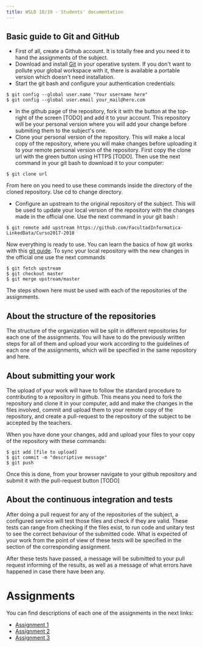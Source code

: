 ```yaml
---
title: WSLD 18/19 - Students' documentation
---
```


## Basic guide to Git and GitHub

 * First of all, create a Github account. It is totally free and you need it to hand the assignments of the subject. 
 * Download and install [Git](https://git-scm.com/book/en/v2/Getting-Started-Installing-Git) in your operative system. If you don't want to pollute your global workspace with it, there is available a portable version which doesn't need installation.  
 * Start the git bash and configure your authentication credentials:
 ```git
 $ git config --global user.name "Your username here"
 $ git config --global user.email your_mail@here.com
 ```
 * In the github page of the repository, fork it with the button at the top-right of the screen [TODO] and add it to your account. This repository will be your personal version where you will add your change before submiting them to the subject's one.
 * Clone your personal version of the repository. This will make a local copy of the repository, where you will make changes before uploading it to your remote personal version of the repository. First copy the clone url with the green button using HTTPS [TODO]. Then use the next command in your git bash to download it to your computer:
```git
$ git clone url
```

From here on you need to use these commands inside the directory of the cloned repository. Use cd to change directory.

* Configure an upstream to the original repository of the subject. This will be used to update your local version of the repository with the changes made in the official one. Use the next command in your git bash :
```git
$ git remote add upstream https://github.com/FacultadInformatica-LinkedData/Curso2017-2018
```
Now everything is ready to use. You can learn the basics of how git works with this [git guide](https://git-scm.com/book/en/v2/Getting-Started-Git-Basics).
To sync your local repository with the new changes in the official one use the next commands
```git
$ git fetch upstream
$ git checkout master
$ git merge upstream/master
```
The steps shown here must be used with each of the repositories of the assignments.

## About the structure of the repositories

The structure of the organization will be split in different repositories for each one of the assignments. You will have to do the previously written steps for all of them and upload your work according to the guidelines of each one of the assignments, which will be specified in the same repository and here.

## About submitting your work 

The upload of your work will have to follow the standard procedure to contributing to a repository in github. This means you need to fork the repository and clone it in your computer, add and make the changes in the files involved, commit and upload them to your remote copy of the repository, and create a pull-request to the repository of the subject to be accepted by the teachers.

When you have done your changes, add and upload your files to your copy of the repository with these commands:
```
$ git add [file to upload]
$ git commit -m "descriptive message"
$ git push
```
Once this is done, from your browser navigate to your github repository and submit it with the pull-request button [TODO]

## About the continuous integration and tests

After doing a pull request for any of the repositories of the subject, a configured service will test those files and check if they are valid. These tests can range from checking if the files exist, to run code and unitary test to see the correct behaviour of the submitted code. What is expected of your work from the point of view of these tests will be specified in the section of the corresponding assignment.

After these tests have passed, a message will be submitted to your pull request informing of the results, as well as a message of what errors have happened in case there have been any.

# Assignments
You can find descriptions of each one of the assignments in the next links:

 * [Assignment 1](https://webservicesandlinkeddata.github.io/Documentacion/ASSIGNMENT_1)
 * [Assignment 2](https://webservicesandlinkeddata.github.io/Documentacion/ASSIGNMENT_2)
 * [Assignment 3](https://webservicesandlinkeddata.github.io/Documentacion/ASSIGNMENT_3)
 